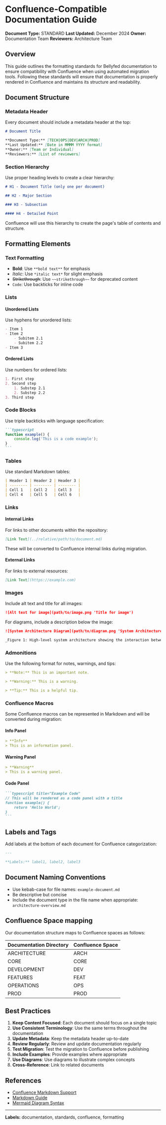 # Confluence-Compatible Documentation Guide

**Document Type:** STANDARD
**Last Updated:** December 2024
**Owner:** Documentation Team
**Reviewers:** Architecture Team

## Overview

This guide outlines the formatting standards for Bellyfed documentation to ensure compatibility with Confluence when using automated migration tools. Following these standards will ensure that documentation is properly rendered in Confluence and maintains its structure and readability.

## Document Structure

### Metadata Header

Every document should include a metadata header at the top:

```markdown
# Document Title

**Document Type:** [TECH|OPS|DEV|ARCH|PROD]
**Last Updated:** [Date in MMMM YYYY format]
**Owner:** [Team or Individual]
**Reviewers:** [List of reviewers]
```

### Section Hierarchy

Use proper heading levels to create a clear hierarchy:

```markdown
# H1 - Document Title (only one per document)

## H2 - Major Section

### H3 - Subsection

#### H4 - Detailed Point
```

Confluence will use this hierarchy to create the page's table of contents and structure.

## Formatting Elements

### Text Formatting

- **Bold**: Use `**bold text**` for emphasis
- _Italic_: Use `*italic text*` for slight emphasis
- ~~Strikethrough~~: Use `~~strikethrough~~` for deprecated content
- `Code`: Use backticks for inline code

### Lists

#### Unordered Lists

Use hyphens for unordered lists:

```markdown
- Item 1
- Item 2
    - Subitem 2.1
    - Subitem 2.2
- Item 3
```

#### Ordered Lists

Use numbers for ordered lists:

```markdown
1. First step
2. Second step
    1. Substep 2.1
    2. Substep 2.2
3. Third step
```

### Code Blocks

Use triple backticks with language specification:

````markdown
```typescript
function example() {
    console.log('This is a code example');
}
```
````

### Tables

Use standard Markdown tables:

```markdown
| Header 1 | Header 2 | Header 3 |
| -------- | -------- | -------- |
| Cell 1   | Cell 2   | Cell 3   |
| Cell 4   | Cell 5   | Cell 6   |
```

### Links

#### Internal Links

For links to other documents within the repository:

```markdown
[Link Text](../relative/path/to/document.md)
```

These will be converted to Confluence internal links during migration.

#### External Links

For links to external resources:

```markdown
[Link Text](https://example.com)
```

### Images

Include alt text and title for all images:

```markdown
![Alt text for image](path/to/image.png 'Title for image')
```

For diagrams, include a description below the image:

```markdown
![System Architecture Diagram](path/to/diagram.png 'System Architecture')

_Figure 1: High-level system architecture showing the interaction between components_
```

### Admonitions

Use the following format for notes, warnings, and tips:

```markdown
> **Note:** This is an important note.

> **Warning:** This is a warning.

> **Tip:** This is a helpful tip.
```

### Confluence Macros

Some Confluence macros can be represented in Markdown and will be converted during migration:

#### Info Panel

```markdown
> **Info**
> This is an information panel.
```

#### Warning Panel

```markdown
> **Warning**
> This is a warning panel.
```

#### Code Panel

````markdown
```typescript title="Example Code"
// This will be rendered as a code panel with a title
function example() {
    return 'Hello World';
}
```
````

## Labels and Tags

Add labels at the bottom of each document for Confluence categorization:

```markdown
---

**Labels:** label1, label2, label3
```

## Document Naming Conventions

- Use kebab-case for file names: `example-document.md`
- Be descriptive but concise
- Include the document type in the file name when appropriate: `architecture-overview.md`

## Confluence Space mapping

Our documentation structure maps to Confluence spaces as follows:

| Documentation Directory | Confluence Space |
| ----------------------- | ---------------- |
| ARCHITECTURE            | ARCH             |
| CORE                    | CORE             |
| DEVELOPMENT             | DEV              |
| FEATURES                | FEAT             |
| OPERATIONS              | OPS              |
| PROD                    | PROD             |

## Best Practices

1. **Keep Content Focused**: Each document should focus on a single topic
2. **Use Consistent Terminology**: Use the same terms throughout the documentation
3. **Update Metadata**: Keep the metadata header up-to-date
4. **Review Regularly**: Review and update documentation regularly
5. **Test Migration**: Test the migration to Confluence before publishing
6. **Include Examples**: Provide examples where appropriate
7. **Use Diagrams**: Use diagrams to illustrate complex concepts
8. **Cross-Reference**: Link to related documents

## References

- [Confluence Markdown Support](https://confluence.atlassian.com/doc/confluence-wiki-markup-251003035.html)
- [Markdown Guide](https://www.markdownguide.org/)
- [Mermaid Diagram Syntax](https://mermaid-js.github.io/mermaid/#/)

---

**Labels:** documentation, standards, confluence, formatting

